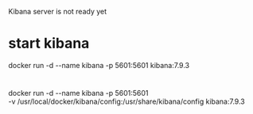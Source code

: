 Kibana server is not ready yet
# start kibana
docker run -d --name kibana -p 5601:5601 kibana:7.9.3

#
docker run -d --name kibana -p 5601:5601 \
-v /usr/local/docker/kibana/config:/usr/share/kibana/config kibana:7.9.3
